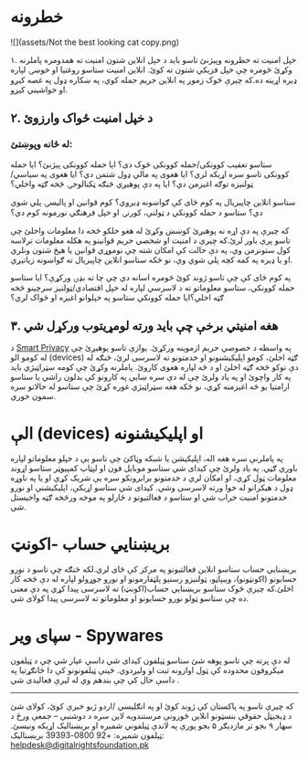 
# خطرونه
![](assets/Not the best looking cat copy.png)

۱. خپل امنیت ته خطرونه وپیژنئ
تاسو باید د خپل انلاین شتون امنیت ته همدومره پاملرنه وکړئ څومره چې خپل فزیکي شتون ته کوئ. انلاین امنیت ستاسو روغتیا او خوښۍ لپاره ډیره اړینه ده.که چیرې څوک زموږ په انلاین حریم حمله کوي، په ښکاره ډول په غصه کیږو او خواشیني کیږو.


## ۲.  د خپل امنیت ځواک وارزوئ
### له ځانه وپوښتئ:

ستاسو تعقیب کوونکی/حمله کوونکی څوک دی؟ ایا حمله کوونکی پیژنئ؟ ایا حمله کوونکی تاسو سره اړیکه لري؟ ایا هغوی په مالي ډول شتمن دي؟ ایا هغوی په سیاسي/ټولنیزه توګه اغیزمن دي؟ ایا په دې پوهیږي څنګه ټکنالوجۍ څخه ګټه واخلي؟

ستاسو انلاین چاپیریال په کوم ځای کې ګواښونه ډیروي؟ کوم قوانین او پالیسۍ پلي شوي دي؟ ستاسو د حمله کوونکي د ټولنې، کورنۍ او خپل فرهنګي نورمونه کوم دي؟


که چیرې په دې اړه نه پوهیږئ کوښښ وکړئ له هغو خلکو څخه دا معلومات واخلئ چې تاسو پرې باور لرئ.که چیرې د امنیت او شخصي حریم قوانینو په هکله معلومات ترلاسه کول ستونزمن وي، په دې حالت کې امکان شته چې نوموړي قوانین یا هیڅ شتون ونلري او یا ډیره په کمه کچه پلي شوي وي، نو ځکه ستاسو انلاین چاپیریال ته ګواښونه زیاتیږي.


په کوم ځای کې چې تاسو ژوند کوئ څومره اسانه دي چې چا ته بډۍ ورکړې؟ ایا ستاسو حمله کوونکي، ستاسو معلوماتو ته د لاسرسي لپاره له خپل اقتصادي/ټولنیز سرچینو څخه ګټه اخلي؟ایا حمله کوونکي ستاسو په خپلوانو اغیزه او ځواک لري؟


##   ۳. هغه امنیتي برخې چې باید ورته لومړیتوب ورکړل شي
د  [Smart Privacy](http://smartprivacy.tumblr.com/privacynow) په واسطه د خصوصي حریم ازموینه ورکړئ.
یوازې تاسو پوهیږئ چې له کومو الو (devices) ګټه اخلئ، کومو اپلیکیشنونو او خدمتونو ته لاسرسی لرئ، څنګه له دې توکو څخه ګټه اخلئ او د څه لپاره هغوی کاروئ. پاملرنه وکړئ چې کومه سټراټیژي باید په کار واچوئ او په یاد ولرئ چې له دې سره ښایي په کارونو کې بدلون راشي یا ستاسو ارامتیا یو څه اغیزمنه کړي، نو ځکه هغه سټراټیژي غوره کړئ چې ستاسو له حالاتو سره سمون خوري.




# الې (devices) او اپلیکیشنونه

په پاملرنې سره هغه اله، اپلیکیشن یا شبکه وټاکئ چې تاسو یې د خپلو معلوماتو لپاره باوري ګڼي. په یاد ولرئ چې کیدای شي  ستاسو موبایل فون او لپټاپ کمپیوټر ستاسو اړوند معلومات ټول کړي، او امکان لري د خدمتونو برابرونکو سره یې شریک کړي او یا په ناوړه ډول د هیکرانو له خوا ورته لاسرسی وشي.
کیدای شي ستاسو اړیکې، اپلیکیشنې او نورو خدمتونو امنیت خراب شي او ستاسو د فعالتیونو د څارلو په موخه ورڅخه ګټه واخیستل شي.




# بریښنایي حساب -اکونټ
بریښنایي حساب ستاسو انلاین فعالتیونو په مرکز کې ځای لري.لکه څنګه چې تاسو د نورو حسابونو (اکونټونو)، ویبپاڼو، ټولنیزو رسنیو پلټفارمونو او نورو جوړولو لپاره له دې څخه کار اخلئ.که چیرې څوک ستاسو بریښنایي حساب(اکونټ) ته لاسرسی پیدا کړي په دې معنی ده چې ستاسو ټولو نورو حسابونو او معلوماتو ته لاسرسی پیدا کولای شي.




# سپای ویر - Spywares

له دې پرته چې تاسو پوهه شئ ستاسو ټیلفون کیدای شي داسې عیار شي چې د ټیلفون میکروفون محدوده کې ټول اوازونه ثبت او ولیږدوي. ځینې ټیلفونونو کې دا ځانګړتیا په داسې حال کې چې بندهم  وي  له لیرې فعالیدی شي .


---
که چیرې تاسو په پاکستان کې ژوند کوئ او په انګلیسي /اردو ژبو خبرې کوئ، کولای شئ د ډیجیټل حقوقي بنسټونو انلاین ځورونې مرستندویه لاین سره د دوشنبې – جمعې ورځ د سهار ۹ بجو تر مازدیګر ۵ بجو پورې په لاندې ټیلفوني شمیره او بریښنالیک اړیکه ونیسئ.ټیلفون شمیره: +92 0800-39393بریښنالیک: helpdesk@digitalrightsfoundation.pk
